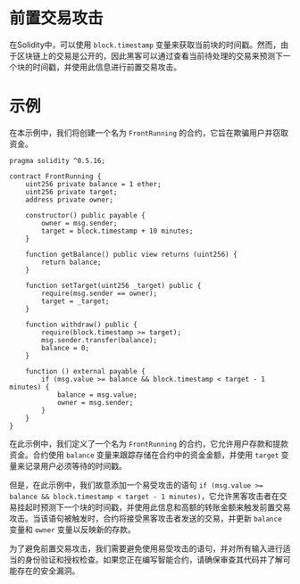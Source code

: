 # 前置交易攻击

在Solidity中，可以使用 `block.timestamp` 变量来获取当前块的时间戳。然而，由于区块链上的交易是公开的，因此黑客可以通过查看当前待处理的交易来预测下一个块的时间戳，并使用此信息进行前置交易攻击。

# 示例

在本示例中，我们将创建一个名为 `FrontRunning` 的合约，它旨在欺骗用户并窃取资金。

```solidity
pragma solidity ^0.5.16;

contract FrontRunning {
    uint256 private balance = 1 ether;
    uint256 private target;
    address private owner;

    constructor() public payable {
        owner = msg.sender;
        target = block.timestamp + 10 minutes;
    }

    function getBalance() public view returns (uint256) {
        return balance;
    }

    function setTarget(uint256 _target) public {
        require(msg.sender == owner);
        target = _target;
    }

    function withdraw() public {
        require(block.timestamp >= target);
        msg.sender.transfer(balance);
        balance = 0;
    }

    function () external payable {
        if (msg.value >= balance && block.timestamp < target - 1 minutes) {
            balance = msg.value;
            owner = msg.sender;
        }
    }
}
```

在此示例中，我们定义了一个名为 `FrontRunning` 的合约，它允许用户存款和提款资金。合约使用 `balance` 变量来跟踪存储在合约中的资金金额，并使用 `target` 变量来记录用户必须等待的时间戳。

但是，在此示例中，我们故意添加一个易受攻击的语句 `if (msg.value >= balance && block.timestamp < target - 1 minutes)`，它允许黑客攻击者在交易挂起时预测下一个块的时间戳，并使用此信息和高额的转账金额来触发前置交易攻击。当该语句被触发时，合约将接受黑客攻击者发送的交易，并更新 `balance` 变量和 `owner` 变量以反映新的存款。

为了避免前置交易攻击，我们需要避免使用易受攻击的语句，并对所有输入进行适当的身份验证和授权检查。如果您正在编写智能合约，请确保审查其代码并了解可能存在的安全漏洞。